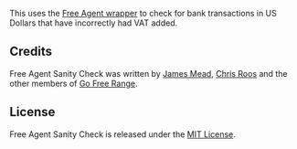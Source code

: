 This uses the [Free Agent wrapper](https://github.com/freerange/free_agent) to check for bank transactions in US Dollars that have incorrectly had VAT added.

## Credits

Free Agent Sanity Check was written by [James Mead](http://jamesmead.org), [Chris Roos](http://chrisroos.co.uk) and the other members of [Go Free Range](http://gofreerange.com).

## License

Free Agent Sanity Check is released under the [MIT License](https://github.com/freerange/free_agent_sanity_check/blob/master/LICENSE).
